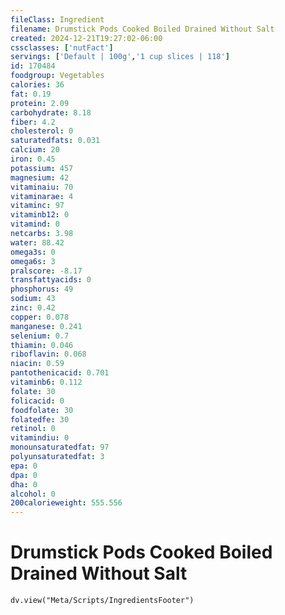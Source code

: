 ```yaml
---
fileClass: Ingredient
filename: Drumstick Pods Cooked Boiled Drained Without Salt
created: 2024-12-21T19:27:02-06:00
cssclasses: ['nutFact']
servings: ['Default | 100g','1 cup slices | 118']
id: 170484
foodgroup: Vegetables
calories: 36
fat: 0.19
protein: 2.09
carbohydrate: 8.18
fiber: 4.2
cholesterol: 0
saturatedfats: 0.031
calcium: 20
iron: 0.45
potassium: 457
magnesium: 42
vitaminaiu: 70
vitaminarae: 4
vitaminc: 97
vitaminb12: 0
vitamind: 0
netcarbs: 3.98
water: 88.42
omega3s: 0
omega6s: 3
pralscore: -8.17
transfattyacids: 0
phosphorus: 49
sodium: 43
zinc: 0.42
copper: 0.078
manganese: 0.241
selenium: 0.7
thiamin: 0.046
riboflavin: 0.068
niacin: 0.59
pantothenicacid: 0.701
vitaminb6: 0.112
folate: 30
folicacid: 0
foodfolate: 30
folatedfe: 30
retinol: 0
vitamindiu: 0
monounsaturatedfat: 97
polyunsaturatedfat: 3
epa: 0
dpa: 0
dha: 0
alcohol: 0
200calorieweight: 555.556
---
```


# Drumstick Pods Cooked Boiled Drained Without Salt

```dataviewjs
dv.view("Meta/Scripts/IngredientsFooter")
```